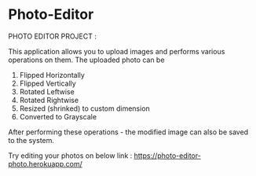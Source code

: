 # Photo-Editor
PHOTO EDITOR PROJECT :

This application allows you to upload images and performs various operations on them.
The uploaded photo can be 
1. Flipped Horizontally
2. Flipped Vertically
3. Rotated Leftwise
4. Rotated Rightwise
5. Resized (shrinked) to custom dimension
6. Converted to Grayscale 

After performing these operations - the modified image can also be saved to the system.

Try editing your photos on below link :
https://photo-editor-photo.herokuapp.com/

